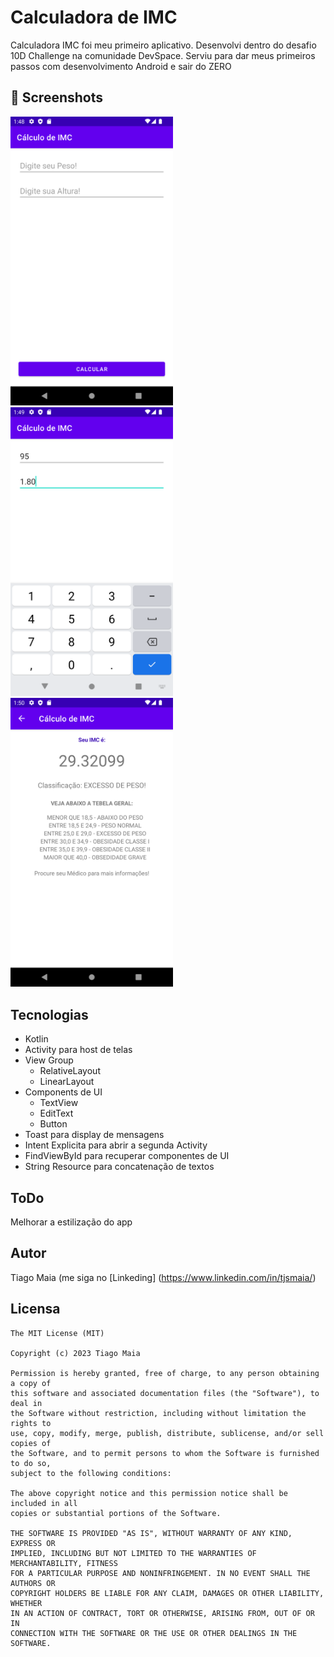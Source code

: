 # Calculadora de IMC
Calculadora IMC foi meu primeiro aplicativo. Desenvolvi dentro do desafio 10D Challenge na comunidade DevSpace. Serviu para dar meus primeiros passos com 
desenvolvimento Android e sair do ZERO


## :camera_flash: Screenshots
<!-- You can add more screanshots here ifyou like -->
<img src="/result/img1.png" width="260">&emsp;<img src="/result/img2.png" width="260">&emsp;<img src="/result/img3.png" width="260">

## Tecnologias
* Kotlin
* Activity para host de telas
* View Group
  * RelativeLayout
  * LinearLayout
* Components de UI
  * TextView
  * EditText
  * Button
* Toast para display de mensagens
* Intent Explicita para abrir a segunda Activity
* FindViewById para recuperar componentes de UI
* String Resource para concatenação de textos


## ToDo
Melhorar a estilização do app

## Autor
Tiago Maia (me siga no [Linkeding] (https://www.linkedin.com/in/tjsmaia/)

## Licensa
```
The MIT License (MIT)

Copyright (c) 2023 Tiago Maia

Permission is hereby granted, free of charge, to any person obtaining a copy of
this software and associated documentation files (the "Software"), to deal in
the Software without restriction, including without limitation the rights to
use, copy, modify, merge, publish, distribute, sublicense, and/or sell copies of
the Software, and to permit persons to whom the Software is furnished to do so,
subject to the following conditions:

The above copyright notice and this permission notice shall be included in all
copies or substantial portions of the Software.

THE SOFTWARE IS PROVIDED "AS IS", WITHOUT WARRANTY OF ANY KIND, EXPRESS OR
IMPLIED, INCLUDING BUT NOT LIMITED TO THE WARRANTIES OF MERCHANTABILITY, FITNESS
FOR A PARTICULAR PURPOSE AND NONINFRINGEMENT. IN NO EVENT SHALL THE AUTHORS OR
COPYRIGHT HOLDERS BE LIABLE FOR ANY CLAIM, DAMAGES OR OTHER LIABILITY, WHETHER
IN AN ACTION OF CONTRACT, TORT OR OTHERWISE, ARISING FROM, OUT OF OR IN
CONNECTION WITH THE SOFTWARE OR THE USE OR OTHER DEALINGS IN THE SOFTWARE.
```
